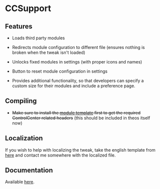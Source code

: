 # CCSupport

## Features
- Loads third party modules

- Redirects module configuration to different file (ensures nothing is broken when the tweak isn't loaded)

- Unlocks fixed modules in settings (with proper icons and names)

- Button to reset module configuration in settings

- Provides additional functionality, so that developers can specify a custom size for their modules and include a preference page.

## Compiling
- ~~Make sure to install the [module template](https://github.com/opa334/CCSupportModuleTemplate) first to get the required ControlCenter related headers~~ (this should be included in theos itself now)

## Localization
If you wish to help with localizing the tweak, take the english template from [here](https://github.com/opa334/CCSupport/blob/master/layout/Library/Application%20Support/CCSupport/en.lproj/Localizable.strings) and contact me somewhere with the localized file.

## Documentation
Available [here](https://github.com/opa334/CCSupport/wiki).
